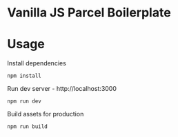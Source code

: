 # Vanilla JS Parcel Boilerplate

# Usage

Install dependencies

```
npm install
```

Run dev server - http://localhost:3000

```
npm run dev
```

Build assets for production

```
npm run build
```
